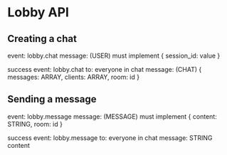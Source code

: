 # Lobby API

## Creating a chat

event: lobby.chat
message: (USER) must implement
{
    session_id: value
}

success event: lobby.chat
to: everyone in chat
message: (CHAT)
{
    messages: ARRAY,
    clients: ARRAY,
    room: id
}

## Sending a message
event: lobby.message
message: (MESSAGE) must implement
{
    content: STRING,
    room: id
}

success event: lobby.message
to: everyone in chat
message: STRING content